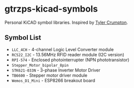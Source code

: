 # gtrzps-kicad-symbols
Personal KiCAD symbol libraries. Inspired by [Tyler Crumpton](https://github.com/tylercrumpton/CrumpSchemes).

## Symbol List
* `LLC_4CH` - 4-channel Logic Level Converter module
* `RC522_I2C` - 13.56MHz RFID reader module (I2C version)
* `RPI-574` - Enclosed photointerrupter (NPN phototransistor)
* `Stepper_Motor_bipolar_8pin`
* `STK621-033N` - 3-phase Inverter Motor Driver
* `TB6600` - Stepper motor driver module
* `Wemos_D1_Mini` - ESP8266 breakout board
